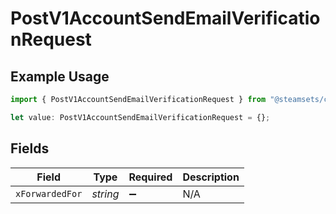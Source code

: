 # PostV1AccountSendEmailVerificationRequest

## Example Usage

```typescript
import { PostV1AccountSendEmailVerificationRequest } from "@steamsets/client-ts/models/operations";

let value: PostV1AccountSendEmailVerificationRequest = {};
```

## Fields

| Field              | Type               | Required           | Description        |
| ------------------ | ------------------ | ------------------ | ------------------ |
| `xForwardedFor`    | *string*           | :heavy_minus_sign: | N/A                |
